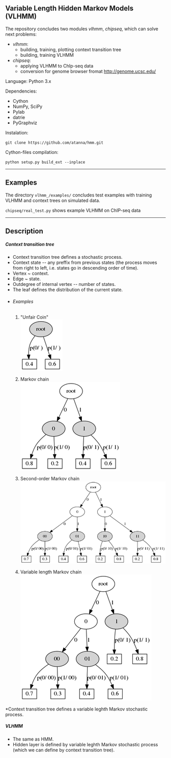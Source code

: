 ## Variable Length Hidden Markov Models (VLHMM)

The repository concludes two modules *vlhmm*, *chipseq*, which can solve next problems:
* *vlhmm*:
    * building, training, plotting context transition tree
    * building, training VLHMM
* *chipseq*:
    * applying VLHMM to ChIp-seq data
    * conversion for genome browser fromat http://genome.ucsc.edu/

Language: Python 3.x

Dependencies:
* Cython
* NumPy, SciPy
* Pylab
* datrie
* PyGraphviz

Instalation:

    git clone https://github.com/atanna/hmm.git

Cython-files compilation:

    python setup.py build_ext --inplace
___
## Examples
The directory `vlhmm_/examples/` concludes test examples with training VLHMM and context trees on simulated data.

`chipseq/real_test.py` shows example VLHMM on ChIP-seq data
_ _ _
## Description
##### Context transition tree
* Context transition tree defines a stochastic process.
* Context state -- any preffix from previous states (the process moves from right to left, i.e. states go in descending order of time).
* Vertex ~ context.
* Edge ~ state.
* Outdegree of internal vertex -- number of states.
* The leaf defines the distribution of the current state.
* ###### Examples
    1. "Unfair Coin"<br>
![alt text](https://raw.githubusercontent.com/atanna/hmm/master/diploma/img/sample_mixture/real_trie_.png)

    2. Markov chain<br>
![alt text](https://raw.githubusercontent.com/atanna/hmm/master/diploma/img/sample_hmm1/real_trie_.png)

    3. Second-order Markov chain<br>
![alt text](https://raw.githubusercontent.com/atanna/hmm/master/diploma/img/Context_trie.png)
    4. Variable length Markov chain  
![alt text](https://raw.githubusercontent.com/atanna/hmm/master/diploma/img/Prune_c_trie.png)

*Context transition tree defines a variable leghth Markov stochastic process.

##### VLHMM
* The same as HMM.
* Hidden layer is defined by variable leghth Markov stochastic process (which we can define by context transition tree).

